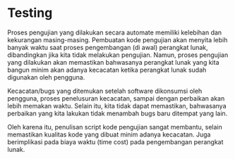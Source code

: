 # Testing

Proses pengujian yang dilakukan secara automate memiliki kelebihan dan kekurangan masing-masing. Pembuatan kode pengujian akan menyita lebih banyak waktu saat proses pengembangan (di awal) perangkat lunak, dibandingkan jika kita tidak melakukan pengujian. Namun, proses pengujian yang dilakukan akan memastikan bahwasanya perangkat lunak yang kita bangun minim akan adanya kecacatan ketika perangkat lunak sudah digunakan oleh pengguna.

Kecacatan/bugs yang ditemukan setelah software dikonsumsi oleh pengguna, proses penelusuran kecacatan, sampai dengan perbaikan akan lebih memakan waktu. Selain itu, kita tidak dapat memastikan, bahwasanya perbaikan yang kita lakukan tidak menambah bugs baru ditempat yang lain.

Oleh karena itu, penulisan script kode pengujian sangat membantu, selain memastikan kualitas kode yang dibuat minim adanya kecacatan. Juga berimplikasi pada biaya waktu (time cost) pada pengembangan perangkat lunak.
